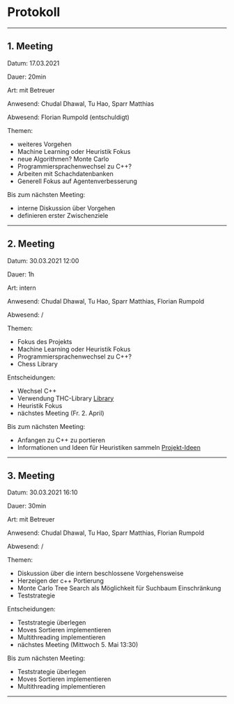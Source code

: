 # Protokoll
---
## 1. Meeting
Datum: 17.03.2021

Dauer: 20min

Art: mit Betreuer

Anwesend: Chudal Dhawal, Tu Hao, Sparr Matthias

Abwesend: Florian Rumpold (entschuldigt)

Themen:
 - weiteres Vorgehen
 - Machine Learning oder Heuristik Fokus
 - neue Algorithmen? Monte Carlo
 - Programmiersprachenwechsel zu C++?
 - Arbeiten mit Schachdatenbanken
 - Generell Fokus auf Agentenverbesserung

Bis zum nächsten Meeting:
 - interne Diskussion über Vorgehen
 - definieren erster Zwischenziele
---
## 2. Meeting 
Datum: 30.03.2021 12:00

Dauer: 1h

Art: intern

Anwesend: Chudal Dhawal, Tu Hao, Sparr Matthias, Florian Rumpold

Abwesend: /

Themen:
 - Fokus des Projekts
 - Machine Learning oder Heuristik Fokus
 - Programmiersprachenwechsel zu C++?
 - Chess Library

Entscheidungen:
 - Wechsel C++
 - Verwendung THC-Library [Library](https://github.com/billforsternz/thc-chess-library)
 - Heuristik Fokus
 - nächstes Meeting (Fr. 2. April)
  
Bis zum nächsten Meeting:
 - Anfangen zu C++ zu portieren
 - Informationen und Ideen für Heuristiken sammeln [Projekt-Ideen](https://www.youtube.com/watch?v=U4ogK0MIzqk)
---
## 3. Meeting 
Datum: 30.03.2021 16:10

Dauer: 30min

Art: mit Betreuer

Anwesend: Chudal Dhawal, Tu Hao, Sparr Matthias, Florian Rumpold

Abwesend: /

Themen:
 - Diskussion über die intern beschlossene Vorgehensweise
 - Herzeigen der c++ Portierung
 - Monte Carlo Tree Search als Möglichkeit für Suchbaum Einschränkung
 - Teststrategie

Entscheidungen:
 - Teststrategie überlegen
 - Moves Sortieren implementieren
 - Multithreading implementieren
 - nächstes Meeting (Mittwoch 5. Mai 13:30)
  
Bis zum nächsten Meeting:
 - Teststrategie überlegen
 - Moves Sortieren implementieren
 - Multithreading implementieren
---
